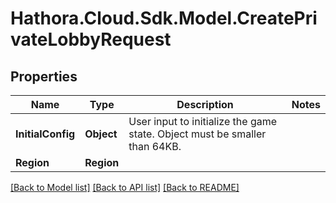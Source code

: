 # Hathora.Cloud.Sdk.Model.CreatePrivateLobbyRequest

## Properties

Name | Type | Description | Notes
------------ | ------------- | ------------- | -------------
**InitialConfig** | **Object** | User input to initialize the game state. Object must be smaller than 64KB. | 
**Region** | **Region** |  | 

[[Back to Model list]](../README.md#documentation-for-models) [[Back to API list]](../README.md#documentation-for-api-endpoints) [[Back to README]](../README.md)

